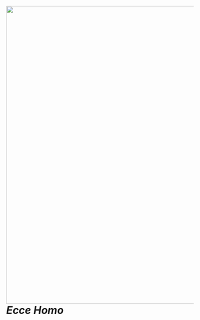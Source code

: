 <a href="https://book.the-turing-way.org/welcome.html"><img src="https://blog.hillsdale.edu/hs-fs/hubfs/nietzsche.jpg?width=3840&name=nietzsche.jpg" width="800" align="Right" /></a>

# _Ecce Homo_
